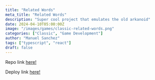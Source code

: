 ```yaml
---
title: "Related Words"
meta_title: "Related Words"
description: "Super cool project that emulates the old arkanoid"
date: 2024-04-10T05:00:00Z
image: "/images/games/classic-related-words.png"
categories: ["Classic", "Game Development"]
author: "Manuel Sanchez"
tags: ["typescript", "react"]
draft: false
---
```


Repo link <a href="https://github.com/manuelsanchezweb/ts-react-related-words" target="_blank">here!</a>

Deploy link <a href="https://ts-react-related-words.vercel.app/" target="_blank">here!</a>
